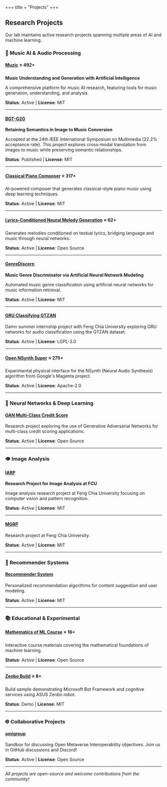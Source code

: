 +++
title = "Projects"
+++

## Research Projects

Our lab maintains active research projects spanning multiple areas of AI and machine learning.

### 🎵 Music AI & Audio Processing

#### [Muzic](https://github.com/RebeccaLab/muzic) ⭐ 492+
**Music Understanding and Generation with Artificial Intelligence**

A comprehensive platform for music AI research, featuring tools for music generation, understanding, and analysis.

**Status**: Active | **License**: MIT

---

#### [BGT-G2G](https://github.com/RebeccaLab/BGT-G2G)
**Retaining Semantics in Image to Music Conversion**

Accepted at the 24th IEEE International Symposium on Multimedia (22.2% acceptance rate). This project explores cross-modal translation from images to music while preserving semantic relationships.

**Status**: Published | **License**: MIT

---

#### [Classical Piano Composer](https://github.com/RebeccaLab/Classical-Piano-Composer) ⭐ 317+
AI-powered composer that generates classical-style piano music using deep learning techniques.

**Status**: Active | **License**: MIT

---

#### [Lyrics-Conditioned Neural Melody Generation](https://github.com/RebeccaLab/Lyrics-Conditioned-Neural-Melody-Generation) ⭐ 62+
Generates melodies conditioned on textual lyrics, bridging language and music through neural networks.

**Status**: Active | **License**: Open Source

---

#### [GenreDiscern](https://github.com/RebeccaLab/GenreDiscern)
**Music Genre Discriminator via Artificial Neural Network Modeling**

Automated music genre classification using artificial neural networks for music information retrieval.

**Status**: Active | **License**: MIT

---

#### [GRU Classifying GTZAN](https://github.com/RebeccaLab/GRU_Classifying_GTZAN)
Damn summer internship project with Feng Chia University exploring GRU networks for audio classification using the GTZAN dataset.

**Status**: Active | **License**: LGPL-3.0

---

#### [Open NSynth Super](https://github.com/RebeccaLab/open-nsynth-super) ⭐ 275+
Experimental physical interface for the NSynth (Neural Audio Synthesis) algorithm from Google's Magenta project.

**Status**: Active | **License**: Apache-2.0

---

### 🧠 Neural Networks & Deep Learning

#### [GAN Multi-Class Credit Score](https://github.com/RebeccaLab/gan-multi-class-credit-score)
Research project exploring the use of Generative Adversarial Networks for multi-class credit scoring applications.

**Status**: Active | **License**: Open Source

---

### 👁️ Image Analysis

#### [IARP](https://github.com/RebeccaLab/IARP)
**Research Project for Image Analysis at FCU**

Image analysis research project at Feng Chia University focusing on computer vision and pattern recognition.

**Status**: Active | **License**: MIT

---

#### [MGRP](https://github.com/RebeccaLab/MGRP)
Research project at Feng Chia University.

**Status**: Active | **License**: MIT

---

### 🤖 Recommender Systems

#### [Recommender System](https://github.com/RebeccaLab/Recommender-System)
Personalized recommendation algorithms for content suggestion and user modeling.

**Status**: Active | **License**: MIT

---

### 📚 Educational & Experimental

#### [Mathematics of ML Course](https://github.com/RebeccaLab/mathematics-of-ml-course) ⭐ 16+
Interactive course materials covering the mathematical foundations of machine learning.

**Status**: Active | **License**: Open Source

---

#### [Zenbo Build](https://github.com/RebeccaLab/zenbo-build) ⭐ 8+
Build sample demonstrating Microsoft Bot Framework and cognitive services using ASUS Zenbo robot.

**Status**: Demo | **License**: MIT

---

### 🌐 Collaborative Projects

#### [omigroup](https://github.com/RebeccaLab/omigroup)
Sandbox for discussing Open Metaverse Interoperability objectives. Join us in GitHub discussions and Discord!

**Status**: Active | **License**: Open Source

---

*All projects are open-source and welcome contributions from the community!*

